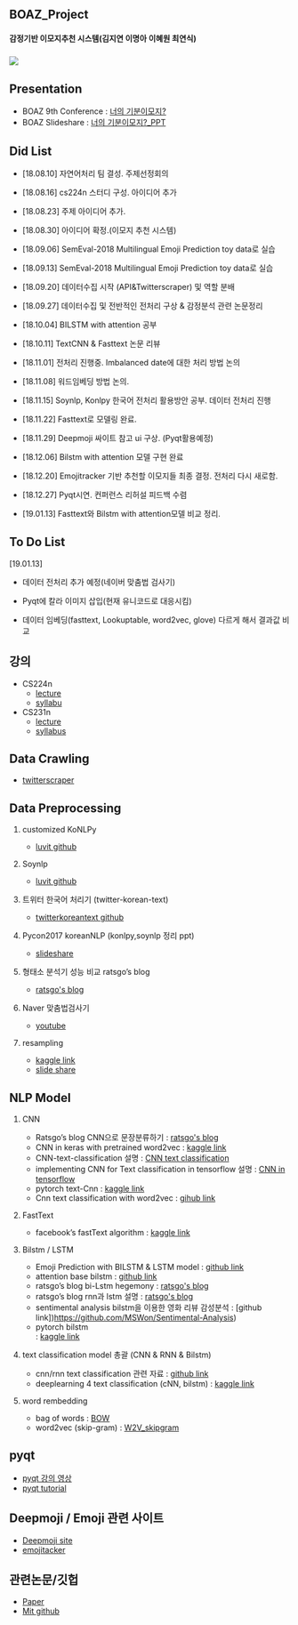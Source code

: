 ## BOAZ_Project
#### 감정기반 이모지추천 시스템(김지연 이명아 이혜원 최연식)

#####
![](https://user-images.githubusercontent.com/36406676/54875373-417c0b80-4e41-11e9-88ca-fcf5c6548176.png)

Presentation
---
- BOAZ 9th Conference : [너의 기분이모지?](https://www.youtube.com/watch?v=PElfNl7bH-w&t=235s)
- BOAZ Slideshare : [너의 기분이모지?_PPT](https://www.slideshare.net/BOAZbigdata/9-boaz-emoji)

Did List
---
- [18.08.10] 자연어처리 팀 결성. 주제선정회의

- [18.08.16] cs224n 스터디 구성. 아이디어 추가

- [18.08.23] 주제 아이디어 추가.

- [18.08.30] 아이디어 확정.(이모지 추천 시스템)

- [18.09.06] SemEval-2018 Multilingual Emoji Prediction toy data로 실습

- [18.09.13] SemEval-2018 Multilingual Emoji Prediction toy data로 실습

- [18.09.20] 데이터수집 시작 (API&Twitterscraper) 및 역할 분배

- [18.09.27] 데이터수집 및 전반적인 전처리 구상 & 감정분석 관련 논문정리

- [18.10.04] BILSTM with attention 공부

- [18.10.11] TextCNN & Fasttext 논문 리뷰

- [18.11.01] 전처리 진행중. Imbalanced date에 대한 처리 방법 논의

- [18.11.08] 워드임베딩 방법 논의. 

- [18.11.15] Soynlp, Konlpy 한국어 전처리 활용방안 공부. 데이터 전처리 진행

- [18.11.22] Fasttext로 모델링 완료. 

- [18.11.29] Deepmoji 싸이트 참고 ui 구상. (Pyqt활용예정)

- [18.12.06] Bilstm with attention 모델 구현 완료

- [18.12.20] Emojitracker 기반 추천할 이모지들 최종 결정. 전처리 다시 새로함.

- [18.12.27] Pyqt시연. 컨퍼런스 리허설 피드백 수렴

- [19.01.13] Fasttext와 Bilstm with attention모델 비교 정리.

To Do List
---
[19.01.13]

- 데이터 전처리 추가 예정(네이버 맞춤법 검사기)

- Pyqt에 칼라 이미지 삽입(현재 유니코드로 대응시킴)

- 데이터 임베딩(fasttext, Lookuptable, word2vec, glove) 다르게 해서 결과값 비교

강의
---
- CS224n
  - [lecture](https://www.youtube.com/playlist?list=PL3FW7Lu3i5Jsnh1rnUwq_TcylNr7EkRe6)
  - [syllabu](http://web.stanford.edu/class/cs224n/syllabus.html)
- CS231n
  - [lecture](https://www.youtube.com/playlist?list=PL3FW7Lu3i5JvHM8ljYj-zLfQRF3EO8sYv)
  - [syllabus](http://cs231n.stanford.edu/2017/syllabus.html)

Data Crawling
---
- [twitterscraper](https://github.com/taspinar/twitterscraper)

Data Preprocessing
---
1. customized KoNLPy
    - [luvit github](https://github.com/lovit/customized_konlpy)

2. Soynlp
    - [luvit github](https://github.com/lovit/soynlp)

3. 트위터 한국어 처리기 (twitter-korean-text)
    - [twitterkoreantext github](https://github.com/twitter/twitter-korean-text)

4. Pycon2017 koreanNLP (konlpy,soynlp 정리 ppt)
    - [slideshare](https://www.slideshare.net/kimhyunjoonglovit/pycon2017-koreannlp)

5. 형태소 분석기 성능 비교 ratsgo’s blog
    - [ratsgo's blog](https://ratsgo.github.io/from%20frequency%20to%20semantics/2017/05/10/postag/)

6. Naver 맞춤법검사기
    - [youtube](https://www.youtube.com/watch?v=RZqRkoSaoYA)

7. resampling
    - [kaggle link](https://www.kaggle.com/rafjaa/resampling-strategies-for-imbalanced-datasets)
    - [slide share](https://www.slideshare.net/PyData/python-resampling-65637486)

NLP Model
---

1. CNN
    - Ratsgo’s blog CNN으로 문장분류하기
     : [ratsgo's blog](https://ratsgo.github.io/natural%20language%20processing/2017/03/19/CNN/)
    - CNN in keras with pretrained word2vec 
     : [kaggle link](https://www.kaggle.com/marijakekic/cnn-in-keras-with-pretrained-word2vec-weights)
    - CNN-text-classification 설명
     : [CNN text classification](http://docs.likejazz.com/cnn-text-classification-tf/)
    - implementing CNN for Text classification in tensorflow 설명 
     : [CNN in tensorflow](http://www.wildml.com/2015/12/implementing-a-cnn-for-text-classification-in-tensorflow/)
    - pytorch text-Cnn
     : [kaggle link](https://www.kaggle.com/ziliwang/pytorch-text-cnn)
    - Cnn text classification with word2vec
     : [gihub link](https://github.com/juanmangh/CNN-text-classification-with-Word2Vec/blob/master/CNN-text-classification-model-using-word2vec_Presentation.pdf)

2. FastText
    - facebook’s fastText algorithm
     : [kaggle link](https://www.kaggle.com/heesoo37/facebook-s-fasttext-algorithm)

3. Bilstm / LSTM
    - Emoji Prediction with BILSTM & LSTM model
     : [github link](https://github.com/neonrights/emoji_predictor/blob/master/Emoji_Prediction_BILSTM_LSTM_model3.ipynb)
    - attention base bilstm
     : [github link](https://github.com/SeoSangwoo/Attention-Based-BiLSTM-relation-extraction)
    - ratsgo’s blog bi-Lstm hegemony
     : [ratsgo's blog](https://ratsgo.github.io/natural%20language%20processing/2017/10/22/manning/)
    - ratsgo’s blog rnn과 lstm 설명 
     : [ratsgo's blog](https://ratsgo.github.io/natural%20language%20processing/2017/03/09/rnnlstm/)
    - sentimental analysis bilstm을 이용한 영화 리뷰 감성분석
     : [github link])https://github.com/MSWon/Sentimental-Analysis)
    - pytorch bilstm  
     : [kaggle link](https://www.kaggle.com/ziliwang/baseline-pytorch-bilstm)

4. text classification model 총괄 (CNN & RNN & Bilstm)
    - cnn/rnn text classification 관련 자료 
     : [github link](https://github.com/dongjun-Lee/text-classification-models-tf)
    - deeplearning 4 text classification (cNN, bilstm)
     : [kaggle link](https://www.kaggle.com/kakiac/deep-learning-4-text-classification-cnn-bi-lstm)
5. word rembedding
   - bag of words
     : [BOW](https://khanrc.tistory.com/entry/kaggle-Bag-of-Words-Meet-Bags-of-Popcorn-1-Part-1)
    - word2vec (skip-gram)
     : [W2V_skipgram](https://towardsdatascience.com/word2vec-skip-gram-model-part-2-implementation-in-tf-7efdf6f58a27)

pyqt
---
- [pyqt 강의 영상](https://www.youtube.com/watch?v=LYu5x339USM) 
- [pyqt tutorial](https://opentutorials.org/module/544)

Deepmoji / Emoji 관련 사이트
---
- [Deepmoji site](https://deepmoji.mit.edu/)
- [emojitacker](http://emojitracker.com/)  

관련논문/깃헙
---
- [Paper](http://aclweb.org/anthology/S18-1003)
- [Mit github](https://github.com/bfelbo/DeepMoji)







